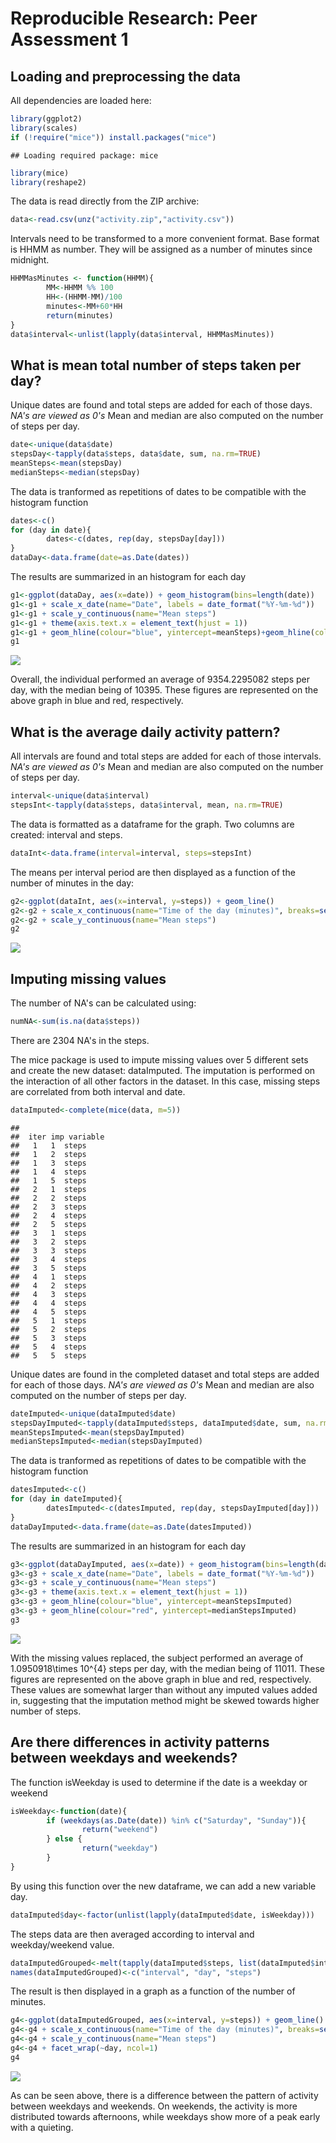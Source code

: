 # Reproducible Research: Peer Assessment 1


## Loading and preprocessing the data
All dependencies are loaded here:

```r
library(ggplot2)
library(scales)
if (!require("mice")) install.packages("mice")
```

```
## Loading required package: mice
```

```r
library(mice)
library(reshape2)
```
The data is read directly from the ZIP archive:

```r
data<-read.csv(unz("activity.zip","activity.csv"))
```
Intervals need to be transformed to a more convenient format. Base format is HHMM as number. They will be assigned as a number of  minutes since midnight.

```r
HHMMasMinutes <- function(HHMM){
        MM<-HHMM %% 100
        HH<-(HHMM-MM)/100
        minutes<-MM+60*HH
        return(minutes)
}
data$interval<-unlist(lapply(data$interval, HHMMasMinutes))
```




## What is mean total number of steps taken per day?
Unique dates are found and total steps are added for each of those days. 
*NA's are viewed as 0's*
Mean and median are also computed on the number of steps per day.

```r
date<-unique(data$date)
stepsDay<-tapply(data$steps, data$date, sum, na.rm=TRUE)
meanSteps<-mean(stepsDay)
medianSteps<-median(stepsDay)
```

The data is tranformed as repetitions of dates to be compatible with the histogram function

```r
dates<-c()
for (day in date){
        dates<-c(dates, rep(day, stepsDay[day]))
}
dataDay<-data.frame(date=as.Date(dates))
```

The results are summarized in an histogram for each day

```r
g1<-ggplot(dataDay, aes(x=date)) + geom_histogram(bins=length(date))
g1<-g1 + scale_x_date(name="Date", labels = date_format("%Y-%m-%d"))
g1<-g1 + scale_y_continuous(name="Mean steps")
g1<-g1 + theme(axis.text.x = element_text(hjust = 1))
g1<-g1 + geom_hline(colour="blue", yintercept=meanSteps)+geom_hline(colour="red", yintercept=medianSteps)
g1
```

![](PA1_template_files/figure-html/unnamed-chunk-6-1.png)<!-- -->

  
Overall, the individual performed an average of 9354.2295082 steps per day, with the median being of 10395. These figures are represented on the above graph in blue and red, respectively. 




## What is the average daily activity pattern?

All intervals are found and total steps are added for each of those intervals. 
*NA's are viewed as 0's*
Mean and median are also computed on the number of steps per day.

```r
interval<-unique(data$interval)
stepsInt<-tapply(data$steps, data$interval, mean, na.rm=TRUE)
```

The data is formatted as a dataframe for the graph. Two columns are created: interval and steps. 

```r
dataInt<-data.frame(interval=interval, steps=stepsInt)
```

The means per interval period are then displayed as a function of the number of minutes in the day:

```r
g2<-ggplot(dataInt, aes(x=interval, y=steps)) + geom_line()
g2<-g2 + scale_x_continuous(name="Time of the day (minutes)", breaks=seq(0,2400,120))
g2<-g2 + scale_y_continuous(name="Mean steps")
g2
```

![](PA1_template_files/figure-html/unnamed-chunk-9-1.png)<!-- -->




## Imputing missing values
The number of NA's can be calculated using:

```r
numNA<-sum(is.na(data$steps))
```
There are 2304 NA's in the steps.  
  
The mice package is used to impute missing values over 5 different sets and create the new dataset: dataImputed. 
The imputation is performed on the interaction of all other factors in the dataset. In this case, missing steps are correlated from both interval and date. 

```r
dataImputed<-complete(mice(data, m=5))
```

```
## 
##  iter imp variable
##   1   1  steps
##   1   2  steps
##   1   3  steps
##   1   4  steps
##   1   5  steps
##   2   1  steps
##   2   2  steps
##   2   3  steps
##   2   4  steps
##   2   5  steps
##   3   1  steps
##   3   2  steps
##   3   3  steps
##   3   4  steps
##   3   5  steps
##   4   1  steps
##   4   2  steps
##   4   3  steps
##   4   4  steps
##   4   5  steps
##   5   1  steps
##   5   2  steps
##   5   3  steps
##   5   4  steps
##   5   5  steps
```

Unique dates are found in the completed dataset and total steps are added for each of those days. 
*NA's are viewed as 0's*
Mean and median are also computed on the number of steps per day.

```r
dateImputed<-unique(dataImputed$date)
stepsDayImputed<-tapply(dataImputed$steps, dataImputed$date, sum, na.rm=TRUE)
meanStepsImputed<-mean(stepsDayImputed)
medianStepsImputed<-median(stepsDayImputed)
```

The data is tranformed as repetitions of dates to be compatible with the histogram function

```r
datesImputed<-c()
for (day in dateImputed){
        datesImputed<-c(datesImputed, rep(day, stepsDayImputed[day]))
}
dataDayImputed<-data.frame(date=as.Date(datesImputed))
```

The results are summarized in an histogram for each day

```r
g3<-ggplot(dataDayImputed, aes(x=date)) + geom_histogram(bins=length(dateImputed))
g3<-g3 + scale_x_date(name="Date", labels = date_format("%Y-%m-%d"))
g3<-g3 + scale_y_continuous(name="Mean steps")
g3<-g3 + theme(axis.text.x = element_text(hjust = 1))
g3<-g3 + geom_hline(colour="blue", yintercept=meanStepsImputed) 
g3<-g3 + geom_hline(colour="red", yintercept=medianStepsImputed)
g3
```

![](PA1_template_files/figure-html/unnamed-chunk-14-1.png)<!-- -->

  
With the missing values replaced, the subject performed an average of 1.0950918\times 10^{4} steps per day, with the median being of 11011. These figures are represented on the above graph in blue and red, respectively. These values are somewhat larger than without any imputed values added in, suggesting that the imputation method might be skewed towards higher number of steps. 






## Are there differences in activity patterns between weekdays and weekends?
The function isWeekday is used to determine if the date is a weekday or weekend

```r
isWeekday<-function(date){
        if (weekdays(as.Date(date)) %in% c("Saturday", "Sunday")){
                return("weekend")
        } else {
                return("weekday")
        }
}
```

By using this function over the new dataframe, we can add a new variable day.

```r
dataImputed$day<-factor(unlist(lapply(dataImputed$date, isWeekday)))
```

The steps data are then averaged according to interval and weekday/weekend value.

```r
dataImputedGrouped<-melt(tapply(dataImputed$steps, list(dataImputed$interval, dataImputed$day), mean, na.rm=TRUE))
names(dataImputedGrouped)<-c("interval", "day", "steps")
```

The result is then displayed in a graph as a function of the number of minutes. 

```r
g4<-ggplot(dataImputedGrouped, aes(x=interval, y=steps)) + geom_line()
g4<-g4 + scale_x_continuous(name="Time of the day (minutes)", breaks=seq(0,2400,120))
g4<-g4 + scale_y_continuous(name="Mean steps")
g4<-g4 + facet_wrap(~day, ncol=1)
g4
```

![](PA1_template_files/figure-html/unnamed-chunk-18-1.png)<!-- -->

As can be seen above, there is a difference between the pattern of activity between weekdays and weekends. On weekends, the activity is more distributed towards afternoons, while weekdays show more of a peak early with a quieting. 

